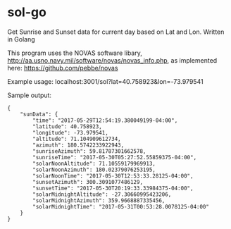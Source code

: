 # sol-go
Get Sunrise and Sunset data for current day based on Lat and Lon. Written in Golang

This program uses the NOVAS software libary, http://aa.usno.navy.mil/software/novas/novas_info.php, as implemented here: https://github.com/pebbe/novas

Example usage:
localhost:3001/sol?lat=40.758923&lon=-73.979541

Sample output:

```
{
    "sunData": {
        "time": "2017-05-29T12:54:19.380049199-04:00",
        "latitude": 40.758923,
        "longitude": -73.979541,
        "altitude": 71.104909612734,
        "azimuth": 180.5742233922943,
        "sunriseAzimuth": 59.81787301662578,
        "sunriseTime": "2017-05-30T05:27:52.55859375-04:00",
        "solarNoonAltitude": 71.10559179969913,
        "solarNoonAzimuth": 180.02379076253195,
        "solarNoonTime": "2017-05-30T12:53:33.28125-04:00",
        "sunsetAzimuth": 300.3091077486129,
        "sunsetTime": "2017-05-30T20:19:33.33984375-04:00",
        "solarMidnightAltitude": -27.30660995423206,
        "solarMidnightAzimuth": 359.9668887335456,
        "solarMidnightTime": "2017-05-31T00:53:28.0078125-04:00"
    }
}
```
